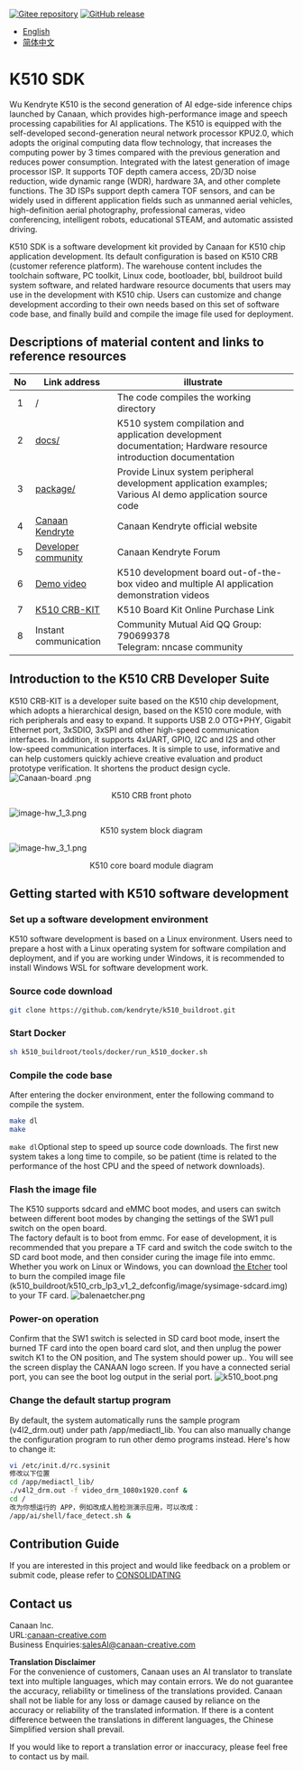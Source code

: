 [![Gitee repository](https://img.shields.io/badge/gitee-repository-blue?logo=gitee&style=plastic)](https://gitee.com/kendryte/k510_buildroot)
[![GitHub release](https://img.shields.io/github/v/release/kendryte/k510_buildroot?color=brightgreen&display_name=tag&logo=github&style=plastic)](https://github.com/kendryte/k510_buildroot/releases)

* [English](README.md)
* [简体中文](docs/README.zh-Hans.md)

# K510 SDK
Wu
Kendryte K510 is the second generation of AI edge-side inference chips launched by Canaan, which provides high-performance image and speech processing capabilities for AI applications. The K510 is equipped with the self-developed second-generation neural network processor KPU2.0, which adopts the original computing data flow technology, that increases the computing power by 3 times compared with the previous generation and reduces power consumption. Integrated with the latest generation of image processor ISP. It supports TOF depth camera access, 2D/3D noise reduction, wide dynamic range (WDR), hardware 3A, and other complete functions. The 3D ISPs support depth camera TOF sensors, and can be widely used in different application fields such as unmanned aerial vehicles, high-definition aerial photography, professional cameras, video conferencing, intelligent robots, educational STEAM, and automatic assisted driving.

K510 SDK is a software development kit provided by Canaan for K510 chip application development. Its default configuration is based on K510 CRB (customer reference platform). The warehouse content includes the toolchain software, PC toolkit, Linux code, bootloader, bbl, buildroot build system software, and related hardware resource documents that users may use in the development with K510 chip. Users can customize and change development according to their own needs based on this set of software code base, and finally build and compile the image file used for deployment.

## Descriptions of material content and links to reference resources

| No | Link address | illustrate  |
| :----: | ---- |  ------------------------------------------------------------ |
|1| / | The code compiles the working directory |
|2|[docs/](https://github.com/kendryte/k510_docs)| K510 system compilation and application development documentation; Hardware resource introduction documentation
|3|[package/](/package/)| Provide Linux system peripheral development application examples; Various AI demo application source code  |
|4|[Canaan Kendryte](https://canaan-creative.com/product/勘智k510)|Canaan Kendryte official website|
|5|[Developer community](https://canaan-creative.com/developer)|Canaan Kendryte Forum
|6|[Demo video](https://space.bilibili.com/677429436)|K510 development board out-of-the-box video and multiple AI application demonstration videos|
|7|[K510 CRB-KIT](https://item.taobao.com/item.htm?spm=a230r.1.14.1.22714815bDh5ei&id=673510674381&ns=1&abbucket=0&mt=)|K510 Board Kit Online Purchase Link|
|8|Instant communication|  Community Mutual Aid QQ Group: 790699378</br>Telegram: nncase community |

## Introduction to the K510 CRB Developer Suite

K510 CRB-KIT is a developer suite based on the K510 chip development, which adopts a hierarchical design, based on the K510 core module, with rich peripherals and easy to expand. It supports USB 2.0 OTG+PHY, Gigabit Ethernet port, 3xSDIO, 3xSPI and other high-speed communication interfaces. In addition, it supports 4xUART, GPIO, I2C and I2S and other low-speed communication interfaces. It is simple to use, informative and can help customers quickly achieve creative evaluation and product prototype verification. It shortens the product design cycle.
![Canaan-board .png](https://github.com/kendryte/k510_docs/raw/v1.5/zh/images/hw_crb_v1_2/canaan-board.png)
<center>K510 CRB front photo </center>

![image-hw_1_3.png](https://github.com/kendryte/k510_docs/raw/v1.5/zh/images/hw_crb_v1_2/image-hw_1_3.png)
 <center>K510 system block diagram</center>  

![image-hw_3_1.png](https://github.com/kendryte/k510_docs/raw/v1.5/zh/images/hw_crb_v1_2/image-hw_3_1.png)
 <center>K510 core board module diagram</center>  

## Getting started with K510 software development

### Set up a software development environment

K510 software development is based on a Linux environment. Users need to prepare a host with a Linux operating system for software compilation and deployment, and if you are working under Windows, it is recommended to install Windows WSL for software development work.

### Source code download

```sh
git clone https://github.com/kendryte/k510_buildroot.git
```

### Start Docker

```sh
sh k510_buildroot/tools/docker/run_k510_docker.sh
```

### Compile the code base

After entering the docker environment, enter the following command to compile the system.

```sh
make dl
make
```

`make dl`Optional step to speed up source code downloads.
The first new system takes a long time to compile, so be patient (time is related to the performance of the host CPU and the speed of network downloads).

### Flash the image file

The K510 supports sdcard and eMMC boot modes, and users can switch between different boot modes by changing the settings of the SW1 pull switch on the open board.  
The factory default is to boot from emmc. For ease of development, it is recommended that you prepare a TF card and switch the code switch to the SD card boot mode, and then consider curing the image file into emmc.  
Whether you work on Linux or Windows, you can download [the Etcher](https://www.balena.io/etcher/) tool to burn the compiled image file (k510_buildroot/k510_crb_lp3_v1_2_defconfig/image/sysimage-sdcard.img) to your TF card.
![balenaetcher.png](https://github.com/kendryte/k510_docs/raw/v1.5/zh/images/quick_start/balenaetcher.png)

### Power-on operation

Confirm that the SW1 switch is selected in SD card boot mode, insert the burned TF card into the open board card slot, and then unplug the power switch K1 to the ON position, and The system should power up.. You will see the screen display the CANAAN logo screen. If you have a connected serial port, you can see the boot log output in the serial port.
![k510_boot.png](https://github.com/kendryte/k510_docs/raw/v1.5/zh/images/quick_start/k510_boot.png)

### Change the default startup program

By default, the system automatically runs the sample program (v4l2_drm.out) under path /app/mediactl_lib. You can also manually change the configuration program to run other demo programs instead. Here's how to change it:

```sh
vi /etc/init.d/rc.sysinit
修改以下位置
cd /app/mediactl_lib/
./v4l2_drm.out -f video_drm_1080x1920.conf &
cd /
改为你想运行的 APP，例如改成人脸检测演示应用，可以改成：
/app/ai/shell/face_detect.sh &
```

## Contribution Guide

If you are interested in this project and would like feedback on a problem or submit code, please refer to [CONSOLIDATING](.github/CONTRIBUTING.md)

## Contact us

Canaan Inc.  
URL:[canaan-creative.com](https://canaan-creative.com)  
Business Enquiries:[salesAI@canaan-creative.com](mailto:salesAI@canaan-creative.com)

**Translation Disclaimer**  
For the convenience of customers, Canaan uses an AI translator to translate text into multiple languages, which may contain errors. We do not guarantee the accuracy, reliability or timeliness of the translations provided. Canaan shall not be liable for any loss or damage caused by reliance on the accuracy or reliability of the translated information. If there is a content difference between the translations in different languages, the Chinese Simplified version shall prevail.

If you would like to report a translation error or inaccuracy, please feel free to contact us by mail.
